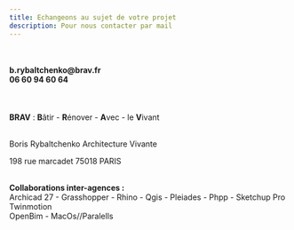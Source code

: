 ```yaml
---
title: Echangeons au sujet de votre projet
description: Pour nous contacter par mail
---
```

</br>
</br>
<b>b.rybaltchenko@brav.fr</b>
</br>
<b> 06 60 94 60 64 </b>
</br>
</br>
</br>
</br>
<b>BRAV</b> :   <b>B</b>âtir  -  <b>R</b>énover  -  <b>A</b>vec  -  le <b>V</b>ivant<br><br>

Boris Rybaltchenko Architecture Vivante

198 rue marcadet
75018 PARIS
</br>
</br>

<b>Collaborations inter-agences : </b> </br> Archicad 27 - Grasshopper - Rhino - Qgis - Pleiades - Phpp - Sketchup Pro </br> Twinmotion </br> OpenBim - MacOs//Paralells </br>
